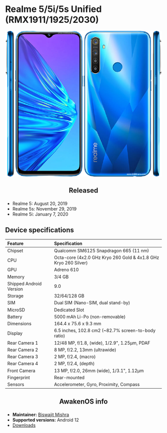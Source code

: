 # Realme 5/5i/5s Unified (RMX1911/1925/2030)

![Realme 5/5i/5s Unified (RMX1911/1925/2030)](/images/r5x.png)

## <p align="center"> Released </p>
- Realme 5: August 20, 2019
- Realme 5s: November 29, 2019
- Realme 5i: January 7, 2020

## Device specifications

| Feature                 | Specification                                                   |
| :---------------------- | :---------------------------------------------------------------|
| Chipset                 | Qualcomm SM6125 Snapdragon 665 (11 nm)                          |
| CPU                     | Octa-core (4x2.0 GHz Kryo 260 Gold & 4x1.8 GHz Kryo 260 Silver) |
| GPU                     | Adreno 610                                                      |
| Memory                  | 3/4 GB                                                          |
| Shipped Android Version | 9.0                                                             |
| Storage                 | 32/64/128 GB                                                    |
| SIM                     | Dual SIM (Nano-SIM, dual stand-by)                              |
| MicroSD                 | Dedicated Slot                                                  |
| Battery                 | 5000 mAh Li-Po (non-removable)                                  |
| Dimensions              | 164.4 x 75.6 x 9.3 mm                                           |
| Display                 | 6.5 inches, 102.8 cm2 (~82.7% screen-to-body ratio)             |
| Rear Camera 1           | 12/48 MP, f/1.8, (wide), 1/2.9", 1.25µm, PDAF                   |
| Rear Camera 2           | 8 MP, f/2.2, 13mm (ultrawide)                                   |
| Rear Camera 3           | 2 MP, f/2.4, (macro)                                            |
| Rear Camera 4           | 2 MP, f/2.4, (depth)                                            |
| Front Camera            | 13 MP, f/2.0, 26mm (wide), 1/3.1", 1.12µm                       |
| Fingerprint             | Rear-mounted                                                    |
| Sensors                 | Accelerometer, Gyro, Proximity, Compass                         |

## <p align="center"> AwakenOS info </p>
* **Maintainer:**	  [Biswajit Mishra](https://github.com/mishrabiswajit)
* **Supported versions:** Android 12
* [Downloads](https://sourceforge.net/projects/project-awaken/files/r5x/)